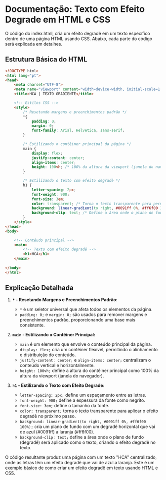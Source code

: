 # Documentação: Texto com Efeito Degrade em HTML e CSS

O código do index.html, cria um efeito degradê em um texto específico dentro de uma página HTML usando CSS. Abaixo, cada parte do código será explicada em detalhes.

## Estrutura Básica do HTML

```html
<!DOCTYPE html>
<html lang="pt">
<head>
    <meta charset="UTF-8">
    <meta name="viewport" content="width=device-width, initial-scale=1.0">
    <title>HCA | TEXTO GRADIENTE</title>

    <!-- Estilos CSS -->
    <style>
        /* Resetando margens e preenchimentos padrão */
        *{
            padding: 0;
            margin: 0;
            font-family: Arial, Helvetica, sans-serif;
        }

        /* Estilizando o contêiner principal da página */
        main {
            display: flex;
            justify-content: center;
            align-items: center;
            height: 100vh; /* 100% da altura da viewport (janela do navegador) */
        }

        /* Estilizando o texto com efeito degradê */
        h1 {
            letter-spacing: 2px;
            font-weight: 900;
            font-size: 3em;
            color: transparent; /* Torna o texto transparente para permitir o efeito degradê */
            background: linear-gradient(to right, #0091ff 0%, #ff6f00 100%);
            background-clip: text; /* Define a área onde o plano de fundo (degradê) será aplicado como o texto */
        }
    </style>
</head>
<body>

    <!-- Contéudo principal -->
    <main>
        <!-- Texto com efeito degradê -->
        <h1>HCA</h1>
    </main>
    
</body>
</html>
```

## Explicação Detalhada

1. **`*` - Resetando Margens e Preenchimentos Padrão:**
   - `*` é um seletor universal que afeta todos os elementos da página.
   - `padding: 0;` e `margin: 0;` são usados para remover margens e preenchimentos padrão, proporcionando uma base mais consistente.

2. **`main` - Estilizando o Contêiner Principal:**
   - `main` é um elemento que envolve o conteúdo principal da página.
   - `display: flex;` cria um contêiner flexível, permitindo o alinhamento e distribuição do conteúdo.
   - `justify-content: center;` e `align-items: center;` centralizam o conteúdo vertical e horizontalmente.
   - `height: 100vh;` define a altura do contêiner principal como 100% da altura da viewport (janela do navegador).

3. **`h1` - Estilizando o Texto com Efeito Degrade:**
   - `letter-spacing: 2px;` define um espaçamento entre as letras.
   - `font-weight: 900;` define a espessura da fonte como negrito.
   - `font-size: 3em;` define o tamanho da fonte.
   - `color: transparent;` torna o texto transparente para aplicar o efeito degradê no próximo passo.
   - `background: linear-gradient(to right, #0091ff 0%, #ff6f00 100%);` cria um plano de fundo com um degradê horizontal que vai de azul (#0091ff) a laranja (#ff6f00).
   - `background-clip: text;` define a área onde o plano de fundo (degradê) será aplicado como o texto, criando o efeito degradê no texto.

O código resultante produz uma página com um texto "HCA" centralizado, onde as letras têm um efeito degradê que vai de azul a laranja. Este é um exemplo básico de como criar um efeito degradê em texto usando HTML e CSS.